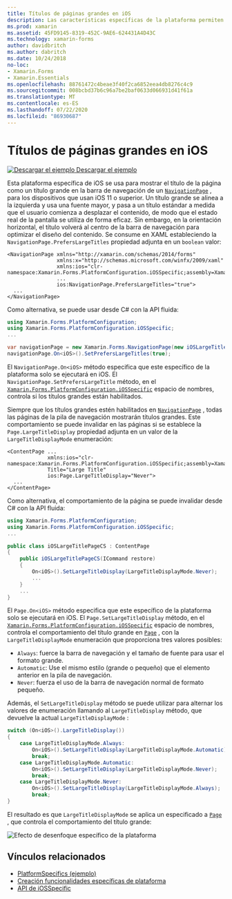 ```yaml
---
title: Títulos de páginas grandes en iOS
description: Las características específicas de la plataforma permiten consumir funcionalidad que solo está disponible en una plataforma específica, sin necesidad de implementar representadores o efectos personalizados. En este artículo se explica cómo consumir la plataforma de iOS específica que muestra el título de la página como un título grande en la barra de navegación de un NavigationPage.
ms.prod: xamarin
ms.assetid: 45FD9145-8319-452C-9AE6-624431A4D43C
ms.technology: xamarin-forms
author: davidbritch
ms.author: dabritch
ms.date: 10/24/2018
no-loc:
- Xamarin.Forms
- Xamarin.Essentials
ms.openlocfilehash: 88761472c4beae3f40f2ca6852eea4db8276c4c9
ms.sourcegitcommit: 008bcbd37b6c96a7be2baf0633d066931d41f61a
ms.translationtype: MT
ms.contentlocale: es-ES
ms.lasthandoff: 07/22/2020
ms.locfileid: "86930687"
---
```

# <a name="large-page-titles-on-ios"></a>Títulos de páginas grandes en iOS

[![Descargar el ejemplo](~/media/shared/download.png) Descargar el ejemplo](https://docs.microsoft.com/samples/xamarin/xamarin-forms-samples/userinterface-platformspecifics)

Esta plataforma específica de iOS se usa para mostrar el título de la página como un título grande en la barra de navegación de un [`NavigationPage`](xref:Xamarin.Forms.NavigationPage) , para los dispositivos que usan iOS 11 o superior. Un título grande se alinea a la izquierda y usa una fuente mayor, y pasa a un título estándar a medida que el usuario comienza a desplazar el contenido, de modo que el estado real de la pantalla se utiliza de forma eficaz. Sin embargo, en la orientación horizontal, el título volverá al centro de la barra de navegación para optimizar el diseño del contenido. Se consume en XAML estableciendo la `NavigationPage.PrefersLargeTitles` propiedad adjunta en un `boolean` valor:

```xaml
<NavigationPage xmlns="http://xamarin.com/schemas/2014/forms"
                xmlns:x="http://schemas.microsoft.com/winfx/2009/xaml"
                xmlns:ios="clr-namespace:Xamarin.Forms.PlatformConfiguration.iOSSpecific;assembly=Xamarin.Forms.Core"
                ...
                ios:NavigationPage.PrefersLargeTitles="true">
  ...
</NavigationPage>
```

Como alternativa, se puede usar desde C# con la API fluida:

```csharp
using Xamarin.Forms.PlatformConfiguration;
using Xamarin.Forms.PlatformConfiguration.iOSSpecific;
...

var navigationPage = new Xamarin.Forms.NavigationPage(new iOSLargeTitlePageCS());
navigationPage.On<iOS>().SetPrefersLargeTitles(true);
```

El `NavigationPage.On<iOS>` método especifica que este específico de la plataforma solo se ejecutará en iOS. El `NavigationPage.SetPrefersLargeTitle` método, en el [`Xamarin.Forms.PlatformConfiguration.iOSSpecific`](xref:Xamarin.Forms.PlatformConfiguration.iOSSpecific) espacio de nombres, controla si los títulos grandes están habilitados.

Siempre que los títulos grandes estén habilitados en [`NavigationPage`](xref:Xamarin.Forms.NavigationPage) , todas las páginas de la pila de navegación mostrarán títulos grandes. Este comportamiento se puede invalidar en las páginas si se establece la `Page.LargeTitleDisplay` propiedad adjunta en un valor de la `LargeTitleDisplayMode` enumeración:

```xaml
<ContentPage ...
             xmlns:ios="clr-namespace:Xamarin.Forms.PlatformConfiguration.iOSSpecific;assembly=Xamarin.Forms.Core"
             Title="Large Title"
             ios:Page.LargeTitleDisplay="Never">
  ...
</ContentPage>
```

Como alternativa, el comportamiento de la página se puede invalidar desde C# con la API fluida:

```csharp
using Xamarin.Forms.PlatformConfiguration;
using Xamarin.Forms.PlatformConfiguration.iOSSpecific;
...

public class iOSLargeTitlePageCS : ContentPage
{
    public iOSLargeTitlePageCS(ICommand restore)
    {
        On<iOS>().SetLargeTitleDisplay(LargeTitleDisplayMode.Never);
        ...
    }
    ...
}
```

El `Page.On<iOS>` método especifica que este específico de la plataforma solo se ejecutará en iOS. El `Page.SetLargeTitleDisplay` método, en el [`Xamarin.Forms.PlatformConfiguration.iOSSpecific`](xref:Xamarin.Forms.PlatformConfiguration.iOSSpecific) espacio de nombres, controla el comportamiento del título grande en [`Page`](xref:Xamarin.Forms.Page) , con la `LargeTitleDisplayMode` enumeración que proporciona tres valores posibles:

- `Always`: fuerce la barra de navegación y el tamaño de fuente para usar el formato grande.
- `Automatic`: Use el mismo estilo (grande o pequeño) que el elemento anterior en la pila de navegación.
- `Never`: fuerza el uso de la barra de navegación normal de formato pequeño.

Además, el `SetLargeTitleDisplay` método se puede utilizar para alternar los valores de enumeración llamando al `LargeTitleDisplay` método, que devuelve la actual `LargeTitleDisplayMode` :

```csharp
switch (On<iOS>().LargeTitleDisplay())
{
    case LargeTitleDisplayMode.Always:
        On<iOS>().SetLargeTitleDisplay(LargeTitleDisplayMode.Automatic);
        break;
    case LargeTitleDisplayMode.Automatic:
        On<iOS>().SetLargeTitleDisplay(LargeTitleDisplayMode.Never);
        break;
    case LargeTitleDisplayMode.Never:
        On<iOS>().SetLargeTitleDisplay(LargeTitleDisplayMode.Always);
        break;
}
```

El resultado es que `LargeTitleDisplayMode` se aplica un especificado a [`Page`](xref:Xamarin.Forms.Page) , que controla el comportamiento del título grande:

![Efecto de desenfoque específico de la plataforma](page-large-title-images/large-title.png)

## <a name="related-links"></a>Vínculos relacionados

- [PlatformSpecifics (ejemplo)](https://docs.microsoft.com/samples/xamarin/xamarin-forms-samples/userinterface-platformspecifics)
- [Creación funcionalidades específicas de plataforma](~/xamarin-forms/platform/platform-specifics/index.md#creating-platform-specifics)
- [API de iOSSpecific](xref:Xamarin.Forms.PlatformConfiguration.iOSSpecific)
